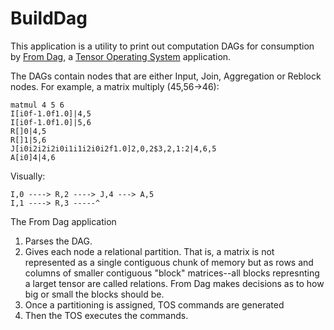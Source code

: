 # BuildDag

This application is a utility to print out computation DAGs for consumption
by [From Dag](https://github.com/dcbdan/bbts/tree/partitioning/applications/from_dag),
a [Tensor Operating System](https://github.com/dimitrijejankov/bbts) application.

The DAGs contain nodes that are either Input, Join, Aggregation or Reblock nodes.
For example, a matrix multiply (45,56->46):

```
matmul 4 5 6
I[i0f-1.0f1.0]|4,5
I[i0f-1.0f1.0]|5,6
R[]0|4,5
R[]1|5,6
J[i0i2i2i2i0i1i1i2i0i2f1.0]2,0,2$3,2,1:2|4,6,5
A[i0]4|4,6
```

Visually:

```
I,0 ----> R,2 ----> J,4 ---> A,5
I,1 ----> R,3 -----^

```

The From Dag application

1. Parses the DAG.
2. Gives each node a relational partition. That is, a matrix is not represented as a single contiguous chunk of memory but as rows and columns of smaller contiguous "block" matrices--all blocks represnting a larget tensor are called relations. From Dag makes decisions as to how big or small the blocks should be.
3. Once a partitioning is assigned, TOS commands are generated
4. Then the TOS executes the commands.
